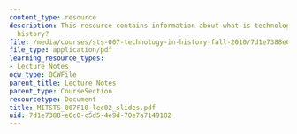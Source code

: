 ```yaml
---
content_type: resource
description: This resource contains information about what is technology? what is
  history?
file: /media/courses/sts-007-technology-in-history-fall-2010/7d1e7388e6c0c5d54e9d70e7a7149182_MITSTS_007F10_lec02_slides.pdf
file_type: application/pdf
learning_resource_types:
- Lecture Notes
ocw_type: OCWFile
parent_title: Lecture Notes
parent_type: CourseSection
resourcetype: Document
title: MITSTS_007F10_lec02_slides.pdf
uid: 7d1e7388-e6c0-c5d5-4e9d-70e7a7149182
---
```

